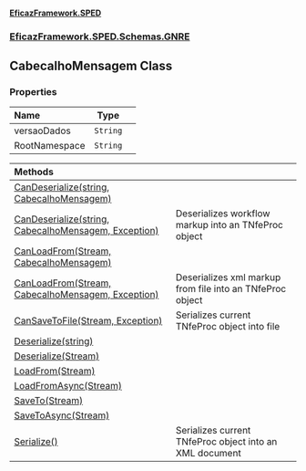 #### [EficazFramework.SPED](EficazFrameworkSPED.md 'EficazFramework SPED')
### [EficazFramework.SPED.Schemas.GNRE](EficazFramework.SPED.Schemas.GNRE.md 'EficazFramework.SPED.Schemas.GNRE')

## CabecalhoMensagem Class
### Properties

| Name | Type | |
| :--- | :---: | :--- |
| versaoDados | `String` |  |
| RootNamespace | `String` |  |

| Methods | |
| :--- | :--- |
| [CanDeserialize(string, CabecalhoMensagem)](EficazFramework.SPED.Schemas.GNRE/CabecalhoMensagem/CanDeserialize(string,CabecalhoMensagem).md 'EficazFramework.SPED.Schemas.GNRE.CabecalhoMensagem.CanDeserialize(string, EficazFramework.SPED.Schemas.GNRE.CabecalhoMensagem)') | |
| [CanDeserialize(string, CabecalhoMensagem, Exception)](EficazFramework.SPED.Schemas.GNRE/CabecalhoMensagem/CanDeserialize(string,CabecalhoMensagem,Exception).md 'EficazFramework.SPED.Schemas.GNRE.CabecalhoMensagem.CanDeserialize(string, EficazFramework.SPED.Schemas.GNRE.CabecalhoMensagem, System.Exception)') | Deserializes workflow markup into an TNfeProc object |
| [CanLoadFrom(Stream, CabecalhoMensagem)](EficazFramework.SPED.Schemas.GNRE/CabecalhoMensagem/CanLoadFrom(Stream,CabecalhoMensagem).md 'EficazFramework.SPED.Schemas.GNRE.CabecalhoMensagem.CanLoadFrom(System.IO.Stream, EficazFramework.SPED.Schemas.GNRE.CabecalhoMensagem)') | |
| [CanLoadFrom(Stream, CabecalhoMensagem, Exception)](EficazFramework.SPED.Schemas.GNRE/CabecalhoMensagem/CanLoadFrom(Stream,CabecalhoMensagem,Exception).md 'EficazFramework.SPED.Schemas.GNRE.CabecalhoMensagem.CanLoadFrom(System.IO.Stream, EficazFramework.SPED.Schemas.GNRE.CabecalhoMensagem, System.Exception)') | Deserializes xml markup from file into an TNfeProc object |
| [CanSaveToFile(Stream, Exception)](EficazFramework.SPED.Schemas.GNRE/CabecalhoMensagem/CanSaveToFile(Stream,Exception).md 'EficazFramework.SPED.Schemas.GNRE.CabecalhoMensagem.CanSaveToFile(System.IO.Stream, System.Exception)') | Serializes current TNfeProc object into file |
| [Deserialize(string)](EficazFramework.SPED.Schemas.GNRE/CabecalhoMensagem/Deserialize(string).md 'EficazFramework.SPED.Schemas.GNRE.CabecalhoMensagem.Deserialize(string)') | |
| [Deserialize(Stream)](EficazFramework.SPED.Schemas.GNRE/CabecalhoMensagem/Deserialize(Stream).md 'EficazFramework.SPED.Schemas.GNRE.CabecalhoMensagem.Deserialize(System.IO.Stream)') | |
| [LoadFrom(Stream)](EficazFramework.SPED.Schemas.GNRE/CabecalhoMensagem/LoadFrom(Stream).md 'EficazFramework.SPED.Schemas.GNRE.CabecalhoMensagem.LoadFrom(System.IO.Stream)') | |
| [LoadFromAsync(Stream)](EficazFramework.SPED.Schemas.GNRE/CabecalhoMensagem/LoadFromAsync(Stream).md 'EficazFramework.SPED.Schemas.GNRE.CabecalhoMensagem.LoadFromAsync(System.IO.Stream)') | |
| [SaveTo(Stream)](EficazFramework.SPED.Schemas.GNRE/CabecalhoMensagem/SaveTo(Stream).md 'EficazFramework.SPED.Schemas.GNRE.CabecalhoMensagem.SaveTo(System.IO.Stream)') | |
| [SaveToAsync(Stream)](EficazFramework.SPED.Schemas.GNRE/CabecalhoMensagem/SaveToAsync(Stream).md 'EficazFramework.SPED.Schemas.GNRE.CabecalhoMensagem.SaveToAsync(System.IO.Stream)') | |
| [Serialize()](EficazFramework.SPED.Schemas.GNRE/CabecalhoMensagem/Serialize().md 'EficazFramework.SPED.Schemas.GNRE.CabecalhoMensagem.Serialize()') | Serializes current TNfeProc object into an XML document |
